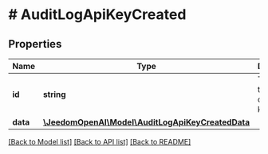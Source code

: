 # # AuditLogApiKeyCreated

## Properties

Name | Type | Description | Notes
------------ | ------------- | ------------- | -------------
**id** | **string** | The tracking ID of the API key. | [optional]
**data** | [**\JeedomOpenAI\Model\AuditLogApiKeyCreatedData**](AuditLogApiKeyCreatedData.md) |  | [optional]

[[Back to Model list]](../../README.md#models) [[Back to API list]](../../README.md#endpoints) [[Back to README]](../../README.md)

